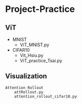 Project-Practice
===

ViT
---
- MNIST  
    - ViT_MNIST.py  
- CIFAR10  
    - Vit_Hsiu.py  
    - ViT_practice_Tsai.py  

Visualization
---
    Attention Rollout  
        attRollout.py  
        attention_rollout_cifar10.py  
  
